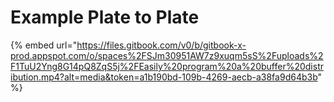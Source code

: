 # Example Plate to Plate



{% embed url="https://files.gitbook.com/v0/b/gitbook-x-prod.appspot.com/o/spaces%2FSJm30951AW7z9xuqm5sS%2Fuploads%2F1TuU2Yng8G14pQ8ZqS5j%2FEasily%20program%20a%20buffer%20distribution.mp4?alt=media&token=a1b190bd-109b-4269-aecb-a38fa9d64b3b" %}
